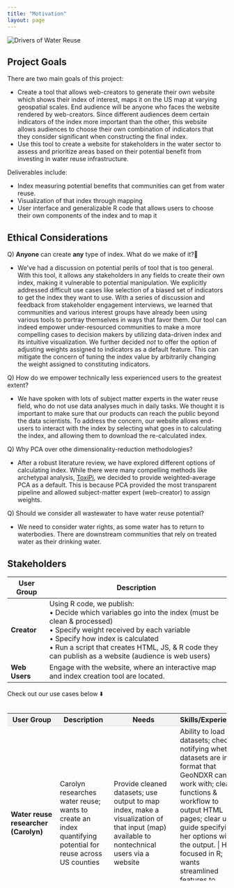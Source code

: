 ```yaml
---
title: "Motivation"
layout: page
---
```


  <img src="{{ site.url }}{{ site.baseurl }}/assets/img/drivers.png" alt="Drivers of Water Reuse">


## Project Goals

There are two main goals of this project: 
- Create a tool that allows web-creators to generate their own website which shows their index of interest, maps it on the US map at varying geospatial scales. End audience will be anyone who faces the website rendered by web-creators. Since different audiences deem certain indicators of the index more important than the other, this website allows audiences to choose their own combination of indicators that they consider significant when constructing the final index. 
- Use this tool to create a website for stakeholders in the water sector to assess and prioritize areas based on their potential benefit from investing in water reuse infrastructure. 

Deliverables include: 
- Index measuring potential benefits that communities can get from water reuse.
- Visualization of that index through mapping
- User interface and generalizable R code that allows users to choose their own components of the index and to map it

## Ethical Considerations

Q) **Anyone** can create **any** type of index. What do we make of it?🤔
- We've had a discussion on potential perils of tool that is too general. With this tool, it allows any stakeholders in any fields to create their own index, making it vulnerable to potential manipulation. We explicitly addressed difficult use cases like selection of a biased set of indicators to get the index they want to use. 
With a series of discussion and feedback from stakeholder engagement interviews, we learned that communities and various interest groups have already been using various tools to portray themselves in ways that favor them. Our tool can indeed empower under-resourced communities to make a more compelling cases to decision makers by utilizing data-driven index and its intuitive visualization. We further decided *not* to offer the option of adjusting weights assigned to indicators as a default feature. This can mitigate the concern of tuning the index value by arbitrarily changing the weight assigned to constituting indicators. 

Q) How do we empower technically less experienced users to the greatest extent? 
- We have spoken with lots of subject matter experts in the water reuse field, who do not use data analyses much in daily tasks. We thought it is important to make sure that our products can reach the public beyond the data scientists. To address the concern, our website allows end-users to interact with the index by selecting what goes in to calculating the index, and allowing them to download the re-calculated index. 

Q) Why PCA over othe dimensionality-reduction methodologies? 
- After a robust literature review, we have explored different options of calculating index. While there were many compelling methods like archetypal analysis, [ToxiPi](https://github.com/uwescience/WaterReuseDSSG2024/blob/99457ddc865665cc959418b318d7c2a2ddc3819f/code/create_index/toxpi-wrapper.R#L7), we decided to provide weighted-average PCA as a default. This is because PCA provided the most transparent pipeline and allowed subject-matter expert (web-creator) to assign weights.

Q) Should we consider all wastewater to have water reuse potential?
- We need to consider water rights, as some water has to return to waterbodies. There are downstream communities that rely on treated water as their drinking water. 

## Stakeholders

| **User Group** | **Description** |
|----------------|-----------------|
| **Creator**    | Using R code, we publish: <br> • Decide which variables go into the index (must be clean & processed) <br> • Specify weight received by each variable <br> • Specify how index is calculated <br> • Run a script that creates HTML, JS, & R code they can publish as a website (audience is web users) |
| **Web Users**  | Engage with the website, where an interactive map and index creation tool are located. |


Check out our use cases below ⬇️
<div style="overflow-y:auto; max-height:400px;">
  <table style="border-collapse: collapse; width: 100%;">
    <tr style="background-color: #f2f2f2; border-bottom: 1px solid #ddd;">
      <th>User Group</th>
      <th>Description</th>
      <th>Needs</th>
      <th>Skills/Experience</th>
    </tr>
    <tr>
      <td><b>Water reuse researcher (Carolyn)</b></td>
      <td>Carolyn researches water reuse; wants to create an index quantifying potential for reuse across US counties</td>
      <td>Provide cleaned datasets; use output to map index, make a visualization of that input (map) available to nontechnical users via a website</td>
      <td>Ability to load datasets; checks notifying whether datasets are in a format that GeoNDXR can work with; clear functions & workflow to output HTML pages; clear user guide specifying her options with the output. | High, focused in R; wants streamlined features to enable focus elsewhere (she doesn’t want to do web dev)</td>
    </tr>
    <tr>
      <td><b>Data journalist (Sarah)</b></td>
      <td>Sarah is a data journalist for a major media company; she supports traditional journalists who want to supplement stories comparing regions in the US with data</td>
      <td>Provide cleaned datasets; use output to map index, make a visualization of that input (map) available to nontechnical users via a website</td>
      <td>Ability to load datasets; checks notifying whether datasets are in a format that GeoNDXR can work with; clear functions & workflow to output HTML pages; clear user guide specifying her options with the output; ability to customize output; transparently explain how indices are calculated | High; focused in R; wants a streamlined workflow for index generation but also needs flexibility</td>
    </tr>
    <tr>
      <td><b>Economic policy analyst (Mike)</b></td>
      <td>Mike is an economic policy analyst for a think tank. He wants to create a regional index displaying how a custom inflation metric has risen differently across parts of the US</td>
      <td>Provide cleaned datasets; use output to map index, make a visualization of that input (map) available to nontechnical users via a website</td>
      <td>Ability to load datasets; checks notifying whether datasets are in a format that GeoNDXR can work with; clear functions & workflow to output HTML pages; clear user guide specifying her options with the output; ability to customize output; transparently explain how indices are calculated | High; focused in R; wants a streamlined workflow for index generation but also needs flexibility</td>
    </tr>
    <tr>
      <td><b>Climate policy researcher (Joe)</b></td>
      <td>Joe is a climate policy researcher at a university. He wants to aggregate different climate risks, produce an index, and make a visualization available to nontechnical users on his GitHub to showcase his work</td>
      <td>Provide cleaned datasets; use output to map index, make a visualization of that input (map) available to nontechnical users via a website</td>
      <td>Ability to load datasets; checks notifying whether datasets are in a format that GeoNdxR can work with; clear functions & workflow to output HTML pages; clear user guide specifying her options with the output; ability to customize output; transparently explain how indices are calculated | High; focused in R; wants a streamlined workflow for index generation but would like flexibility in display options, optimized for GitHub</td>
    </tr>
    <tr>
      <td><b>Data science job market candidate (Daniel)</b></td>
      <td>Daniel is a data science master’s student looking for jobs when he graduates. He is interested in aggregating different metrics, e.g., election polling results, to make predictions about elections. He wants to create an index to predict each congressional district’s outcome in the presidential election (based on more than just polls) and make a clean visualization available on GitHub to showcase his work</td>
      <td>Provide cleaned datasets; use output to map index, make a visualization of that input (map) available to nontechnical users via a website</td>
      <td>Ability to load datasets; checks notifying whether datasets are in a format that GeoNDXR can work with; clear functions & workflow to output HTML pages; clear user guide specifying her options with the output; ability to customize output; transparently explain how indices are calculated | High; focused in R; wants a streamlined workflow for index generation but would like flexibility in display options, optimized for GitHub</td>
    </tr>
    <tr>
      <td><b>EPA employee</b></td>
      <td></td>
      <td>He needs an interface that he can use to find locations that need water reuse facilities the most. He wants an interactive interface that he can use to study and understand the need for water reuse infrastructure in various places in the US.</td>
      <td>He has no programming experience</td>
    </tr>
    <tr>
      <td><b>Utility Employee (Aisha)</b></td>
      <td>Aisha is an employee of a utility company that is considering expanding into the water reuse area.</td>
      <td>She wants to see places that are in dire need of water reuse. She needs an interactive application that she can use to visually see these places and give valuable recommendations to the company.</td>
      <td>She has no experience in R coding</td>
    </tr>
    <tr>
      <td><b>Community member</b></td>
      <td>She heard about water reuse and is inspired by it.</td>
      <td>She wants to learn more about it. She wants a less complicated and easy-to-understand web application interface that she can easily use to view the water reuse needs of different US counties and the reasons for this need.</td>
      <td>She has no programming and industry knowledge</td>
    </tr>
    <tr>
      <td><b>XYZ Water Reuse consultancy firm employee (Betty)</b></td>
      <td>One of the consultancy clients is a utility company that is considering establishing a water reuse facility.</td>
      <td>Betty wants to build a credible interactive web application index that she can use to view places in absolute need of water reuse facilities and the profitability potential of these facilities.</td>
      <td>She has technical and industrial knowledge.</td>
    </tr>
    <tr>
      <td><b>Researcher</b></td>
      <td>She needs a tool that she can use to create a feasibility index and display them on an interactive web application.</td>
      <td>She wants to build a water reuse feasibility index, where she can incorporate economic, environmental, and technical feasibility measures.</td>
      <td>She is proficient in R</td>
    </tr>
    <tr>
      <td><b>Gambia National Water and Electricity Company (NAWEC) Employee</b></td>
      <td>The utility company is planning to build an index that will help them identify the regions in need of wastewater treatment facilities.</td>
      <td> As the analyst at the company, he needs a tool that he can use to create the index and display it on an interactive web application.</td>
      <td>He has years of experience working with data and R.</td>
    </tr>
    <tr>
      <td><b>Data scientist (Curtis)</b></td>
      <td>Curtis is a data scientist at eScience Institute.</td>
      <td>He would like to be able to build some cool tech that he can teach to other technical people at the eScience Institute in order to make their work better. This means that he needs a fully functioning pipeline that does something nifty and is well-written both in code and comments.</td>
      <td>He's super technically proficient.</td>
    </tr>
    <tr>
      <td><b>Journalist (Kendrick)</b></td>
      <td>Kendrick is a journalist working for 538.</td>
      <td>He wants to be able to show the relationship between an index that he is interested in (industrial jobs) and changes in polling in the presidential race since JD Vance was nominated as VP. He would like to be able to overlay an explorable index and a different variable so that the geographical relationship becomes obvious.</td>
      <td>He is a proficient technical user with experience cleaning data but a busy journalist.</td>
    </tr>
    <tr>
      <td><b>Suzannah, college student</b></td>
      <td>Suzannah is a college student with a slight smartphone addiction.</td>
      <td>She got really upset that Seattle wasn't the "most livable" city in the recent Zillow livability index and wants to know what factors were included and how that would change if there were different factors included. She would like to be able to save her index that shows Seattle to be the most livable city.</td>
      <td>She spends most of her time at a lab bench and isn't very familiar with data analysis, except for that one stats class everyone had to take.</td>
    </tr>
    <tr>
      <td><b>Zach, researcher</b></td>
      <td>Zach is a researcher studying a new way to learn about homelessness that he thinks will work best in areas of a certain type.</td>
      <td>He would like to quickly throw in some census data and find places similar to and different from Seattle to test this new process. He wants to be able to use that as a part of a grant application.</td>
      <td>He is highly technically proficient.</td>
    </tr>
    <tr>
      <td><b>Gates Foundation Employee (Sam)</b></td>
      <td>Sam works at the Gates Foundation, which is giving money to different projects that meet some threshold of need and positive impact.</td>
      <td>He wants to be able to easily adjust an index to represent different needs and interactively show the impact the project will have. Sam also wants to be able to make modifications on the fly and export the results in a web-readable format.</td>
      <td>He is highly proficient with R.</td>
    </tr>
    <tr>
      <td><b>Sales (Kathryn)</b></td>
      <td>Kathryn works in sales for a company that sells wastewater equipment.</td>
      <td>She wants to be able to use an index to visually identify regions that are in absolute need of wastewater equipment.</td>
      <td>She has technical and industrial knowledge.</td>
    </tr>
  </table>
</div>
